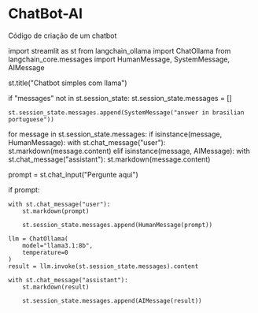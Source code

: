 # ChatBot-AI
Código de criação de um chatbot

import streamlit as st
from langchain_ollama import ChatOllama
from langchain_core.messages import HumanMessage, SystemMessage, AIMessage

st.title("Chatbot simples com llama")

if "messages" not in st.session_state:
    st.session_state.messages = []

    st.session_state.messages.append(SystemMessage("answer in brasilian portuguese"))

for message in st.session_state.messages:
    if isinstance(message, HumanMessage):
        with st.chat_message("user"):
            st.markdown(message.content)
    elif isinstance(message, AIMessage):
        with st.chat_message("assistant"):
            st.markdown(message.content)

prompt = st.chat_input("Pergunte aqui")

if prompt:

    with st.chat_message("user"):
        st.markdown(prompt)

        st.session_state.messages.append(HumanMessage(prompt))

    llm = ChatOllama(
        model="llama3.1:8b",
        temperature=0
    )
    result = llm.invoke(st.session_state.messages).content

    with st.chat_message("assistant"):
        st.markdown(result)

        st.session_state.messages.append(AIMessage(result))
